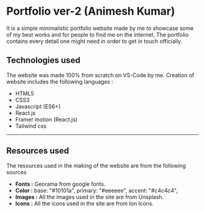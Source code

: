 # Portfolio ver-2 (Animesh Kumar)

It is a simple minimalistic portfolio website made by me to showcase some of my best works and for people to find me on the internet. The portfolio contains every detail one might need in order to get in touch officially.

## Technologies used

The website was made 100% from scratch on VS-Code by me. Creation of website includes the following languages :

- HTML5
- CSS3
- Javascript (ES6+)
- React.js
- Framer motion (React.js)
- Tailwind css

---

## Resources used

The resources used in the making of the website are from the following sources

- **Fonts :** Georama from google fonts.
- **Color :** base: "#10101a", primary: "#eeeeee", accent: "#c4c4c4",
- **Images :** All the images used in the site are from Unsplash.
- **Icons :** All the icons used in the site are from Ion Icons.
